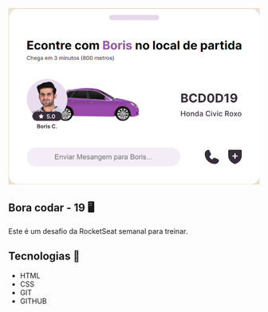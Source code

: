 <p>
  <img src="./assets/thumb.png">
</p>

## Bora codar - 19 🖥️
Este é um desafio da RocketSeat semanal para treinar.

## Tecnologias 🚀
- HTML
- CSS
- GIT
- GITHUB